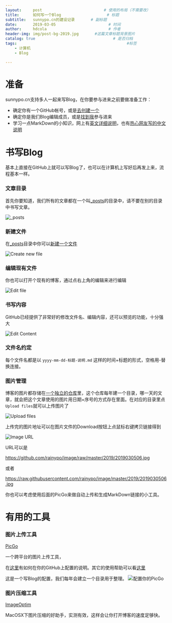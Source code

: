 ```yaml
---
layout:     post   				           # 使用的布局（不需要改）
title:      如何写一个Blog    				 # 标题
subtitle:   sunnypo.cn的建设记录       # 副标题
date:       2019-03-05       				 # 时间
author:     hdcola          				 # 作者
header-img: img/post-bg-2019.jpg 	   #这篇文章标题背景图片
catalog: true 						           # 是否归档
tags:								                 #标签
    - 计算机
    - Blog

---
```


# 准备

sunnypo.cn支持多人一起来写Blog，在你要参与进来之前要做准备工作：

* 确定你有一个GitHub帐号，或是[去创建一个](https://github.com/join)
* 确定你是我们Blog编辑成员，或是[找到我](https://sunnypo.cn/about/)参与进来
* 学习一点MarkDown的小知识，网上有[英文详细说明](https://guides.github.com/features/mastering-markdown/)，也有[热心网友写的中文说明](https://github.com/riku/Markdown-Syntax-CN/blob/master/syntax.md)

# 书写Blog

基本上直接在GitHub上就可以写Blog了，也可以在计算机上写好后再发上来，流程基本一样。

### 文章目录

首先你要知道，我们所有的文章都在一个叫[_posts](https://github.com/rainypo/rainypo.github.io/tree/master/_posts)的目录中，请不要在别的目录中书写文章。

![_posts](https://raw.githubusercontent.com/rainypo/image/master/2019/2019030502.jpg)

### 新建文件

在[_posts](https://github.com/rainypo/rainypo.github.io/tree/master/_posts)目录中你可以[新建一个文件](https://github.com/rainypo/rainypo.github.io/new/master/_posts)

![Create new file](https://raw.githubusercontent.com/rainypo/image/master/2019/2019030503.jpg)


### 编辑现有文件

你也可以打开个现有的博客，通过点右上角的编辑来进行编辑

![Edit file](https://raw.githubusercontent.com/rainypo/image/master/2019/2019030504.jpg)


### 书写内容

GitHub已经提供了非常好的修改文件名、编辑内容，还可以预览的功能，十分强大

![Edit Content](https://raw.githubusercontent.com/rainypo/image/master/2019/2019030505.jpg)

### 文件名约定

每个文件名都是以 ```yyyy-mm-dd-标题-说明.md``` 这样的时间+标题的形式，空格用-替换连接。

### 图片管理

博客的图片都存储在[一个独立的仓库](https://github.com/rainypo/image)里，这个仓库每年建一个目录，哪一天的文章，就会把这个文章使用的图片用日期+序号的方式存在里面。在对应的目录里点```Upload files```就可以上传图片了

![Upload files](https://raw.githubusercontent.com/rainypo/image/master/2019/2019030506.jpg)

上传完的图片地址可以在图片文件的Download按钮上点鼠标右键拷贝链接得到

![Image URL](https://raw.githubusercontent.com/rainypo/image/master/2019/2019030507.jpg)

URL可以是

https://github.com/rainypo/image/raw/master/2019/2019030506.jpg

或者

https://raw.githubusercontent.com/rainypo/image/master/2019/2019030506.jpg

你也可以考虑使用后面的PicGo来做自动上传和生成MarkDown链接的小工具。

# 有用的工具

### 图片上传工具

[PicGo](https://molunerfinn.com/PicGo/)

一个跨平台的图片上传工具，

在[这里](https://picgo.github.io/PicGo-Doc/zh/guide/config.html#github图床)有如何在你的GitHub上配置的说明。其它的使用帮助可以看[这里](https://picgo.github.io/PicGo-Doc/zh/guide/getting-started.html)

这是一个写Blog的配置，我们每年会建立一个目录用于整理。
![配置你的PicGo](https://raw.githubusercontent.com/rainypo/image/master/2019/2019030501.jpg)

### 图片压缩工具

[ImageOptim](https://imageoptim.com/)

MacOSX下图片压缩的好助手，实测有效，这样会让你打开博客的速度足够快。
